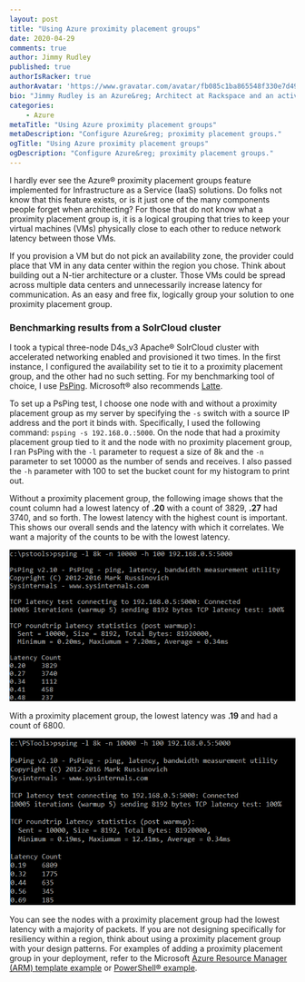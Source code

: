 ```yaml
---
layout: post
title: "Using Azure proximity placement groups"
date: 2020-04-29
comments: true
author: Jimmy Rudley
published: true
authorIsRacker: true
authorAvatar: 'https://www.gravatar.com/avatar/fb085c1ba865548f330e7d4995c0bf7e'
bio: "Jimmy Rudley is an Azure&reg; Architect at Rackspace and an active member of the Azure community. He focuses on solving large and complex architecture and automation problems within Azure."
categories:
    - Azure
metaTitle: "Using Azure proximity placement groups"
metaDescription: "Configure Azure&reg; proximity placement groups."
ogTitle: "Using Azure proximity placement groups"
ogDescription: "Configure Azure&reg; proximity placement groups."
---
```


I hardly ever see the Azure&reg; proximity placement groups feature implemented for Infrastructure as a Service (IaaS) solutions. Do folks not know that this feature exists, or is it just one of the many components people forget when architecting? For those that do not know what a proximity placement group is, it is a logical grouping that tries to keep your virtual machines (VMs) physically close to each other to reduce network latency between those VMs.

<!--more-->

If you provision a VM but do not pick an availability zone, the provider could place that VM in any data center within the region you chose. Think about building out a N-tier architecture or a cluster. Those VMs could be spread across multiple data centers and unnecessarily increase latency for communication. As an easy and free fix, logically group your solution to one proximity placement group. 

### Benchmarking results from a SolrCloud cluster

I took a typical three-node D4s_v3 Apache&reg; SolrCloud cluster with accelerated networking enabled and provisioned it two times. In the first instance, I configured the availability set to tie it to a proximity placement group, and the other had no such setting. For my benchmarking tool of choice, I use [PsPing](https://docs.microsoft.com/en-us/sysinternals/downloads/psping). Microsoft&reg; also recommends [Latte](https://gallery.technet.microsoft.com/Latte-The-Windows-tool-for-ac33093b).

To set up a PsPing test, I choose one node with and without a proximity placement group as my server by specifying the `-s` switch with a source IP address and the port it binds with. Specifically, I used the following command: `psping -s 192.168.0.:5000`. On the node that had a proximity placement group tied to it and the node with no proximity placement group, I ran PsPing with the `-l` parameter to request a size of 8k and the `-n` parameter to set 10000 as the number of sends and receives. I also passed the `-h` parameter with 100 to set the bucket count for my histogram to print out.

Without a proximity placement group, the following image shows that the count column had a lowest latency of **.20** with a count of 3829, **.27** had 3740, and so forth. The lowest latency with the highest count is important. This shows our overall sends and the latency with which it correlates. We want a majority of the counts to be with the lowest latency.

![](withoutPPG.png)

With a proximity placement group, the lowest latency was **.19** and had a count of 6800. 

![](withPPG.png)

You can see the nodes with a proximity placement group had the lowest latency with a majority of packets. If you are not designing specifically for resiliency within a region, think about using a proximity placement group with your design patterns. For examples of adding a proximity placement group in your deployment, refer to the Microsoft [Azure Resource Manager (ARM) template example](https://azure.microsoft.com/en-us/blog/introducing-proximity-placement-groups/) or [PowerShell&reg; example](https://docs.microsoft.com/en-us/azure/virtual-machines/windows/proximity-placement-groups).

